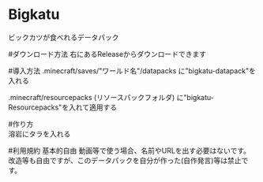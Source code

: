 # Bigkatu
ビックカツが食べれるデータパック

#ダウンロード方法
右にあるReleaseからダウンロードできます

#導入方法
.minecraft/saves/"ワールド名"/datapacks に"bigkatu-datapack"を入れる

.minecraft/resourcepacks (リソースパックフォルダ) に"bigkatu-Resourcepacks"を入れて適用する

#作り方  
溶岩にタラを入れる  
  
#利用規約
基本的自由
動画等で使う場合、名前やURLを出す必要はないです。
改造等も自由ですが、このデータパックを自分が作った(自作発言)等は禁止です。
